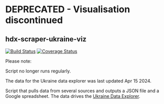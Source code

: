 # DEPRECATED - Visualisation discontinued
## hdx-scraper-ukraine-viz
[![Build Status](https://github.com/OCHA-DAP/hdx-scraper-ukraine-viz/actions/workflows/run-python-tests.yml/badge.svg)](https://github.com/OCHA-DAP/hdx-scraper-ukraine-viz/actions/workflows/run-python-tests.yml) [![Coverage Status](https://coveralls.io/repos/github/OCHA-DAP/hdx-scraper-ukraine-viz/badge.svg?branch=main&ts=1)](https://coveralls.io/github/OCHA-DAP/hdx-scraper-ukraine-viz?branch=main)

Please note:

Script no longer runs regularly.

The data for the Ukraine data explorer was last updated Apr 15 2024. 

Script that pulls data from several sources and outputs a JSON file and a Google 
spreadsheet. The data drives the [Ukraine Data Explorer](https://data.humdata.org/visualization/ukraine-humanitarian-operations/). 
